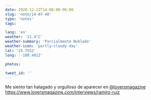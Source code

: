 ```yaml
---
date: 2020-12-22T14:08:00-06:00
slug: 'note/14-07-40'
type: 'notes'
tags:

lang: 'es'
weather: '21.4°C'
weather-summary: 'Parcialmente Nublado'
weather-icon: 'partly-cloudy-day'
lat: '25.7552'
long: '-100.4022'

photos:

tweet_id: ''
---
```

Me siento tan halagado y orgulloso de aparecer en [@loversmagazine](https://twitter.com/@loversmagazine)
https://www.loversmagazine.com/interviews/ramiro-ruiz